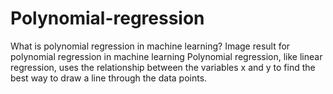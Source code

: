 # Polynomial-regression
What is polynomial regression in machine learning? Image result for polynomial regression in machine learning Polynomial regression, like linear regression, uses the relationship between the variables x and y to find the best way to draw a line through the data points.
